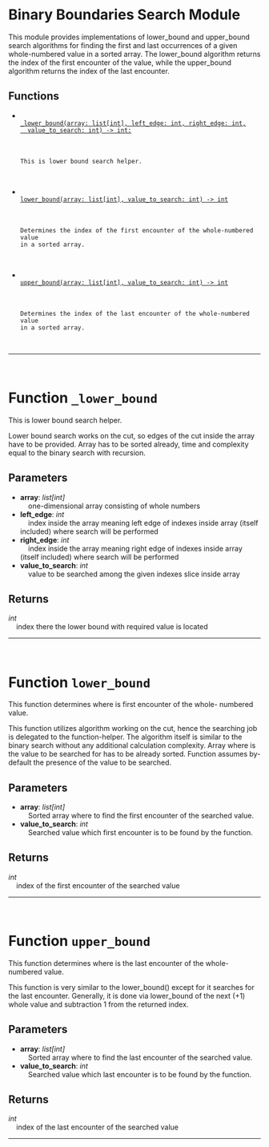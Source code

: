 <h1>Binary Boundaries Search Module</h1>
  This module provides implementations of lower_bound and upper_bound search algorithms for finding the first and last occurrences of a given whole-numbered value in a sorted array. The lower_bound algorithm returns the index of the first encounter of the value, while the upper_bound algorithm returns the index of the last encounter.  
<h2>Functions</h2>
<ul>
<li> <a href='#function-_lower_bound'><code>
_lower_bound(array: list[int], left_edge: int, right_edge: int,
  value_to_search: int) -> int:
</code></a> <br>
&nbsp;&nbsp;&nbsp;&nbsp;

    This is lower bound search helper.
<br></li>
<li> <a href='#function-lower_bound'><code>
lower_bound(array: list[int], value_to_search: int) -> int
</code></a> <br>
&nbsp;&nbsp;&nbsp;&nbsp;

    Determines the index of the first encounter of the whole-numbered value
    in a sorted array.
<br></li>
<li> <a href='#function-upper_bound'><code>
upper_bound(array: list[int], value_to_search: int) -> int
</code></a> <br>
&nbsp;&nbsp;&nbsp;&nbsp;

    Determines the index of the last encounter of the whole-numbered value
    in a sorted array.
<br></li>
</ul>

---
<div style="page-break-after: always; visibility: hidden"></div>
<br>
<h1 id="function-_lower_bound">
<strong>Function</strong>
<code>_lower_bound</code></h1>
This is lower bound search helper.

Lower bound search works on the cut,
so edges of the cut inside the array have to be provided.
Array has to be sorted already, time and complexity equal
to the binary search with recursion.


<h2>Parameters</h2>
<ul>
<li> <strong>array</strong>: <em>list[int]</em> <br>
&nbsp;&nbsp;&nbsp;&nbsp;one-dimensional array consisting of whole numbers <br></li>
<li> <strong>left_edge</strong>: <em>int</em> <br>
&nbsp;&nbsp;&nbsp;&nbsp;index inside the array meaning left edge of indexes inside array (itself included) where search will be performed <br></li>
<li> <strong>right_edge</strong>: <em>int</em> <br>
&nbsp;&nbsp;&nbsp;&nbsp;index inside the array meaning right edge of indexes inside array (itself included) where search will be performed <br></li>
<li> <strong>value_to_search</strong>: <em>int</em> <br>
&nbsp;&nbsp;&nbsp;&nbsp;value to be searched among the given indexes slice inside array <br></li>
</ul>
<h2>Returns</h2>
<em>int</em> <br>
&nbsp;&nbsp;&nbsp;&nbsp;index there the lower bound with required value is located <br>

---
<div style="page-break-after: always; visibility: hidden"></div>
<br>
<h1 id="function-lower_bound">
<strong>Function</strong>
<code>lower_bound</code></h1>
This function determines where is first encounter of the whole-
numbered value.

This function utilizes algorithm working on the cut, hence the
searching job is delegated to the function-helper. The algorithm
itself is similar to the binary search without any additional
calculation complexity.
Array where is the value to be searched for has to be already sorted.
Function assumes by-default the presence of the value to be searched.


<h2>Parameters</h2>
<ul>
<li> <strong>array</strong>: <em>list[int]</em> <br>
&nbsp;&nbsp;&nbsp;&nbsp;Sorted array where to find the first encounter of the searched value. <br></li>
<li> <strong>value_to_search</strong>: <em>int</em> <br>
&nbsp;&nbsp;&nbsp;&nbsp;Searched value which first encounter is to be found by the function. <br></li>
</ul>
<h2>Returns</h2>
<em>int</em> <br>
&nbsp;&nbsp;&nbsp;&nbsp;index of the first encounter of the searched value <br>

---
<div style="page-break-after: always; visibility: hidden"></div>
<br>
<h1 id="function-upper_bound">
<strong>Function</strong>
<code>upper_bound</code></h1>
This function determines where is the last encounter of the whole-
numbered value.

This function is very similar to the lower_bound() except for it
searches for the last encounter. Generally, it is done via
lower_bound of the next (+1) whole value and subtraction 1 from the
returned index.


<h2>Parameters</h2>
<ul>
<li> <strong>array</strong>: <em>list[int]</em> <br>
&nbsp;&nbsp;&nbsp;&nbsp;Sorted array where to find the last encounter of the searched value. <br></li>
<li> <strong>value_to_search</strong>: <em>int</em> <br>
&nbsp;&nbsp;&nbsp;&nbsp;Searched value which last encounter is to be found by the function. <br></li>
</ul>
<h2>Returns</h2>
<em>int</em> <br>
&nbsp;&nbsp;&nbsp;&nbsp;index of the last encounter of the searched value <br>

---